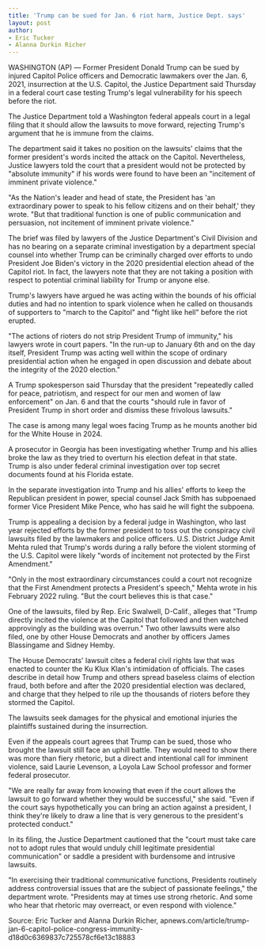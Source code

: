 ```yaml
---
title: 'Trump can be sued for Jan. 6 riot harm, Justice Dept. says'
layout: post
author:
- Eric Tucker
- Alanna Durkin Richer
---
```


WASHINGTON (AP) — Former President Donald Trump can be sued by injured Capitol Police officers and Democratic lawmakers over the Jan. 6, 2021, insurrection at the U.S. Capitol, the Justice Department said Thursday in a federal court case testing Trump's legal vulnerability for his speech before the riot.

The Justice Department told a Washington federal appeals court in a legal filing that it should allow the lawsuits to move forward, rejecting Trump's argument that he is immune from the claims.

The department said it takes no position on the lawsuits' claims that the former president's words incited the attack on the Capitol. Nevertheless, Justice lawyers told the court that a president would not be protected by "absolute immunity" if his words were found to have been an "incitement of imminent private violence."

"As the Nation's leader and head of state, the President has 'an extraordinary power to speak to his fellow citizens and on their behalf,' they wrote. "But that traditional function is one of public communication and persuasion, not incitement of imminent private violence."

The brief was filed by lawyers of the Justice Department's Civil Division and has no bearing on a separate criminal investigation by a department special counsel into whether Trump can be criminally charged over efforts to undo President Joe Biden's victory in the 2020 presidential election ahead of the Capitol riot. In fact, the lawyers note that they are not taking a position with respect to potential criminal liability for Trump or anyone else.

Trump's lawyers have argued he was acting within the bounds of his official duties and had no intention to spark violence when he called on thousands of supporters to "march to the Capitol" and "fight like hell" before the riot erupted.

"The actions of rioters do not strip President Trump of immunity," his lawyers wrote in court papers. "In the run-up to January 6th and on the day itself, President Trump was acting well within the scope of ordinary presidential action when he engaged in open discussion and debate about the integrity of the 2020 election."

A Trump spokesperson said Thursday that the president "repeatedly called for peace, patriotism, and respect for our men and women of law enforcement" on Jan. 6 and that the courts "should rule in favor of President Trump in short order and dismiss these frivolous lawsuits."

The case is among many legal woes facing Trump as he mounts another bid for the White House in 2024.

A prosecutor in Georgia has been investigating whether Trump and his allies broke the law as they tried to overturn his election defeat in that state. Trump is also under federal criminal investigation over top secret documents found at his Florida estate.

In the separate investigation into Trump and his allies' efforts to keep the Republican president in power, special counsel Jack Smith has subpoenaed former Vice President Mike Pence, who has said he will fight the subpoena.

Trump is appealing a decision by a federal judge in Washington, who last year rejected efforts by the former president to toss out the conspiracy civil lawsuits filed by the lawmakers and police officers. U.S. District Judge Amit Mehta ruled that Trump's words during a rally before the violent storming of the U.S. Capitol were likely "words of incitement not protected by the First Amendment."

"Only in the most extraordinary circumstances could a court not recognize that the First Amendment protects a President's speech," Mehta wrote in his February 2022 ruling. "But the court believes this is that case."

One of the lawsuits, filed by Rep. Eric Swalwell, D-Calif., alleges that "Trump directly incited the violence at the Capitol that followed and then watched approvingly as the building was overrun." Two other lawsuits were also filed, one by other House Democrats and another by officers James Blassingame and Sidney Hemby.

The House Democrats' lawsuit cites a federal civil rights law that was enacted to counter the Ku Klux Klan's intimidation of officials. The cases describe in detail how Trump and others spread baseless claims of election fraud, both before and after the 2020 presidential election was declared, and charge that they helped to rile up the thousands of rioters before they stormed the Capitol.

The lawsuits seek damages for the physical and emotional injuries the plaintiffs sustained during the insurrection.

Even if the appeals court agrees that Trump can be sued, those who brought the lawsuit still face an uphill battle. They would need to show there was more than fiery rhetoric, but a direct and intentional call for imminent violence, said Laurie Levenson, a Loyola Law School professor and former federal prosecutor.

"We are really far away from knowing that even if the court allows the lawsuit to go forward whether they would be successful," she said. "Even if the court says hypothetically you can bring an action against a president, I think they're likely to draw a line that is very generous to the president's protected conduct."

In its filing, the Justice Department cautioned that the "court must take care not to adopt rules that would unduly chill legitimate presidential communication" or saddle a president with burdensome and intrusive lawsuits.

"In exercising their traditional communicative functions, Presidents routinely address controversial issues that are the subject of passionate feelings," the department wrote. "Presidents may at times use strong rhetoric. And some who hear that rhetoric may overreact, or even respond with violence."

Source: Eric Tucker and Alanna Durkin Richer, apnews.com/article/trump-jan-6-capitol-police-congress-immunity-d18d0c6369837c725578cf6e13c18883
